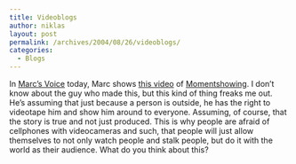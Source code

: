 ```yaml
---
title: Videoblogs
author: niklas
layout: post
permalink: /archives/2004/08/26/videoblogs/
categories:
  - Blogs
---
```

In <a href="http://marc.blogs.it/archives/2004/08/video_communica.html" class="broken_link">Marc&#8217;s Voice</a> today, Marc shows <a href="http://momentshowing.typepad.com/momentshowing/files/8.21.04.mp4" class="broken_link">this video</a> of [Momentshowing][1]. I don&#8217;t know about the guy who made this, but this kind of thing freaks me out. He&#8217;s assuming that just because a person is outside, he has the right to videotape him and show him around to everyone. Assuming, of course, that the story is true and not just produced. This is why people are afraid of cellphones with videocameras and such, that people will just allow themselves to not only watch people and stalk people, but do it with the world as their audience. What do you think about this?

 [1]: http://momentshowing.typepad.com/momentshowing/
